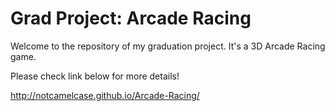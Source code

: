 # Grad Project: Arcade Racing
Welcome to the repository of my graduation project. It's a 3D Arcade Racing game.

Please check link below for more details!

http://notcamelcase.github.io/Arcade-Racing/
